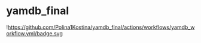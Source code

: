 # yamdb_final
!https://github.com/Polina1Kostina/yamdb_final/actions/workflows/yamdb_workflow.yml/badge.svg
